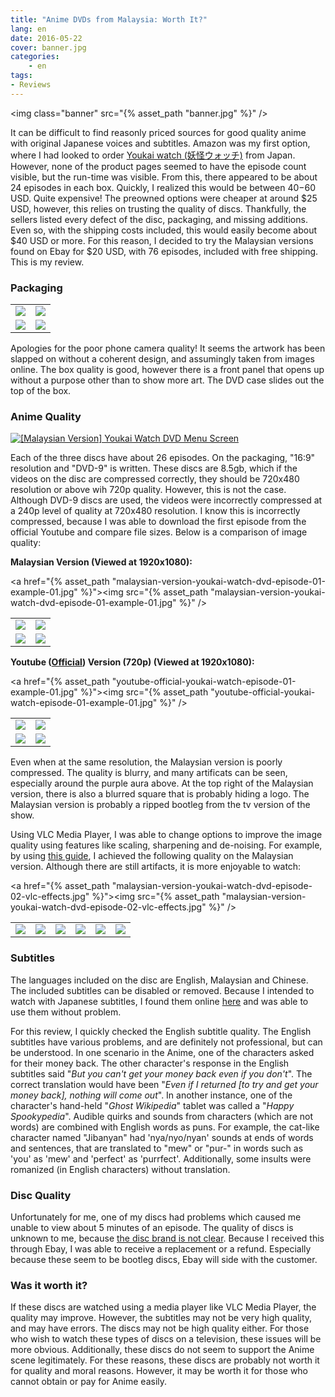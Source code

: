 ```yaml
---
title: "Anime DVDs from Malaysia: Worth It?"
lang: en
date: 2016-05-22
cover: banner.jpg
categories:
	- en
tags:
- Reviews
---
```


<img class="banner" src="{% asset_path "banner.jpg" %}" />

It can be difficult to find reasonly priced sources for good quality anime with original Japanese voices and subtitles. Amazon was my first option, where I had looked to order <a href="http://amzn.to/2n9CaGs">Youkai watch (妖怪ウォッチ)</a> from Japan. However, none of the product pages seemed to have the episode count visible, but the run-time was visible. From this, there appeared to be about 24 episodes in each box. Quickly, I realized this would be between $40-$60 USD. Quite expensive! The preowned options were cheaper at around $25 USD, however, this relies on trusting the quality of discs. Thankfully, the sellers listed every defect of the disc, packaging, and missing additions. Even so, with the shipping costs included, this would easily become about $40 USD or more. For this reason, I decided to try the Malaysian versions found on Ebay for $20 USD, with 76 episodes, included with free shipping. This is my review.

<!--more-->

<h3>Packaging</h3>

<table>
	<tr>
		<td>
			<a href="{% asset_path "malaysian-version-youkai-watch-dvd-box1.jpg" %}"><img src="{% asset_path "malaysian-version-youkai-watch-dvd-box1.jpg" %}" /></a>
		</td>
		<td>
			<a href="{% asset_path "malaysian-version-youkai-watch-dvd-box-panel1.jpg" %}"><img src="{% asset_path "malaysian-version-youkai-watch-dvd-box-panel1.jpg" %}" /></a>
		</td>
	</tr>
	<tr>
		<td>
			<a href="{% asset_path "malaysian-version-youkai-watch-dvd-case1.jpg" %}"><img src="{% asset_path "malaysian-version-youkai-watch-dvd-case1.jpg" %}" /></a>
		</td>
		<td>
			<a href="{% asset_path "malaysian-version-youkai-watch-dvd-discs1.jpg" %}"><img src="{% asset_path "malaysian-version-youkai-watch-dvd-discs1.jpg" %}" /></a>
		</td>
	</tr>
</table>

Apologies for the poor phone camera quality! It seems the artwork has been slapped on without a coherent design, and assumingly taken from images online. The box quality is good, however there is a front panel that opens up without a purpose other than to show more art. The DVD case slides out the top of the box.

<h3>Anime Quality</h3>
<a href="{% asset_path "malaysian-version-youkai-watch-dvd-menu-screen.jpg"><img alt="[Malaysian Version] Youkai Watch DVD Menu Screen" src="{% asset_path "malaysian-version-youkai-watch-dvd-menu-screen.jpg" %}" /></a>

Each of the three discs have about 26 episodes. On the packaging, "16:9" resolution and "DVD-9" is written. These discs are 8.5gb, which if the videos on the disc are compressed correctly, they should be 720x480 resolution or above wih 720p quality. However, this is not the case. Although DVD-9 discs are used, the videos were incorrectly compressed at a 240p level of quality at 720x480 resolution. I know this is incorrectly compressed, because I was able to download the first episode from the official Youtube and compare file sizes. Below is a comparison of image quality:

<b>Malaysian Version (Viewed at 1920x1080):</b>

<a href="{% asset_path "malaysian-version-youkai-watch-dvd-episode-01-example-01.jpg" %}"><img src="{% asset_path "malaysian-version-youkai-watch-dvd-episode-01-example-01.jpg" %}" /></a>

<table>
	<tr>
		<td>
			<a href="{% asset_path "malaysian-version-youkai-watch-dvd-episode-01-example-02.jpg" %}"><img src="{% asset_path "malaysian-version-youkai-watch-dvd-episode-01-example-02.jpg" %}" /></a>
		</td>
		<td>
			<a href="{% asset_path "malaysian-version-youkai-watch-dvd-episode-01-example-03.jpg" %}"><img src="{% asset_path "malaysian-version-youkai-watch-dvd-episode-01-example-03.jpg" %}" /></a>
		</td>
	</tr>
	<tr>
		<td>
			<a href="{% asset_path "malaysian-version-youkai-watch-dvd-episode-01-example-04.jpg" %}"><img src="{% asset_path "malaysian-version-youkai-watch-dvd-episode-01-example-04.jpg" %}" /></a>
		</td>
		<td>
			<a href="{% asset_path "malaysian-version-youkai-watch-dvd-episode-01-example-05.jpg" %}"><img src="{% asset_path "malaysian-version-youkai-watch-dvd-episode-01-example-05.jpg" %}" /></a>
		</td>
	</tr>
</table>

<b>Youtube (<a href="https://www.youtube.com/watch?v=xxIPdeVmuKc">Official</a>) Version (720p) (Viewed at 1920x1080):</b>

<a href="{% asset_path "youtube-official-youkai-watch-episode-01-example-01.jpg" %}"><img src="{% asset_path "youtube-official-youkai-watch-episode-01-example-01.jpg" %}" /></a>


<table>
	<tr>
		<td>
			<a href="{% asset_path "youtube-official-youkai-watch-episode-01-example-02.jpg" %}"><img src="{% asset_path "youtube-official-youkai-watch-episode-01-example-02.jpg" %}" /></a>
		</td>
		<td>
			<a href="{% asset_path "youtube-official-youkai-watch-episode-01-example-03.jpg" %}"><img src="{% asset_path "youtube-official-youkai-watch-episode-01-example-03.jpg" %}" /></a>
		</td>
	</tr>
	<tr>
		<td>
			<a href="{% asset_path "youtube-official-youkai-watch-episode-01-example-04.jpg" %}"><img src="{% asset_path "youtube-official-youkai-watch-episode-01-example-04.jpg" %}" /></a>
		</td>
		<td>
			<a href="{% asset_path "youtube-official-youkai-watch-episode-01-example-05.jpg" %}"><img src="{% asset_path "youtube-official-youkai-watch-episode-01-example-05.jpg" %}" /></a>
		</td>
	</tr>
</table>

Even when at the same resolution, the Malaysian version is poorly compressed. The quality is blurry, and many artificats can be seen, especially around the purple aura above. At the top right of the Malaysian version, there is also a blurred square that is probably hiding a logo. The Malaysian version is probably a ripped bootleg from the tv version of the show.

Using VLC Media Player, I was able to change options to improve the image quality using features like scaling, sharpening and de-noising. For example, by using <a href="http://blog.thewombat.org/2008/11/how-to-use-vlc-096-as-upscaling-media.html">this guide</a>, I achieved the following quality on the Malaysian version. Although there are still artifacts, it is more enjoyable to watch:

<a href="{% asset_path "malaysian-version-youkai-watch-dvd-episode-02-vlc-effects.jpg" %}"><img src="{% asset_path "malaysian-version-youkai-watch-dvd-episode-02-vlc-effects.jpg" %}" /></a>

<table>
	<tr>
		<td>
			<a href="{% asset_path "vlc_settings_overview2.jpg" %}"><img src="{% asset_path "vlc_settings_overview2.jpg" %}" /></a>
		</td>
		<td>
			<a href="{% asset_path "vlc_settings-012.jpg" %}"><img src="{% asset_path "vlc_settings-012.jpg" %}" /></a>
		</td>
		<td>
			<a href="{% asset_path "vlc_settings-031.jpg" %}"><img src="{% asset_path "vlc_settings-031.jpg" %}" /></a>
		</td>
		<td>
			<a href="{% asset_path "vlc_settings-02.jpg" %}"><img src="{% asset_path "vlc_settings-02.jpg" %}" /></a>
		</td>
		<td>
			<a href="{% asset_path "vlc_settings-05.jpg" %}"><img src="{% asset_path "vlc_settings-05.jpg" %}" /></a>
		</td>
		<td>
			<a href="{% asset_path "vlc_settings_04.jpg" %}"><img src="{% asset_path "vlc_settings_04.jpg" %}" /></a>
		</td>
	</tr>
</table>

<h3>Subtitles</h3>
The languages included on the disc are English, Malaysian and Chinese. The included subtitles can be disabled or removed. Because I intended to watch with Japanese subtitles, I found them online <a href="http://kitsunekko.net/dirlist.php?dir=subtitles%2Fjapanese%2FYoukai_Watch%2F">here</a> and was able to use them without problem.

For this review, I quickly checked the English subtitle quality. The English subtitles have various problems, and are definitely not professional, but can be understood. In one scenario in the Anime, one of the characters asked for their money back. The other character's response in the English subtitles said "<i>But you can't get your money back even if you don't</i>". The correct translation would have been "<i>Even if I returned [to try and get your money back], nothing will come out</i>". In another instance, one of the character's hand-held "<i>Ghost Wikipedia</i>" tablet was called a "<i>Happy Spookypedia</i>". Audible quirks and sounds from characters (which are not words) are combined with English words as puns. For example, the cat-like character named "Jibanyan" had 'nya/nyo/nyan' sounds at ends of words and sentences, that are translated to "mew" or "pur-" in words such as 'you' as 'mew' and 'perfect' as 'purrfect'. Additionally, some insults were romanized (in English characters) without translation.

<h3>Disc Quality</h3>
Unfortunately for me, one of my discs had problems which caused me unable to view about 5 minutes of an episode. The quality of discs is unknown to me, because <a href="http://forum.imgburn.com/index.php?/topic/23093-can-imgburn-help-detect-bootleg-dvds/">the disc brand is not clear</a>. Because I received this through Ebay, I was able to receive a replacement or a refund. Especially because these seem to be bootleg discs, Ebay will side with the customer.

<h3>Was it worth it?</h3>
If these discs are watched using a media player like VLC Media Player, the quality may improve. However, the subtitles may not be very high quality, and may have errors. The discs may not be high quality either. For those who wish to watch these types of discs on a television, these issues will be more obvious. Additionally, these discs do not seem to support the Anime scene legitimately. For these reasons, these discs are probably not worth it for quality and moral reasons. However, it may be worth it for those who cannot obtain or pay for Anime easily.
